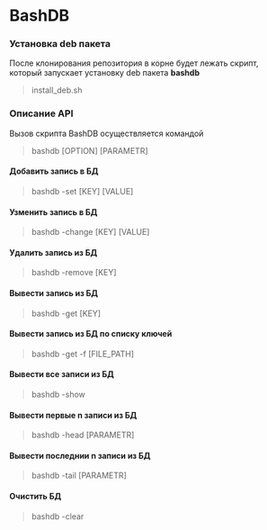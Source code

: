 # BashDB
### Установка deb пакета
После клонирования репозитория в корне будет лежать скрипт, который запускает установку deb пакета **bashdb**
> install_deb.sh
### Описание API
Вызов скрипта BashDB осуществляется командой
> bashdb [OPTION] [PARAMETR]
#### Добавить запись в БД
> bashdb -set [KEY] [VALUE]
#### Узменить запись в БД
> bashdb -change [KEY] [VALUE]
#### Удалить запись из БД
> bashdb -remove [KEY]
#### Вывести запись из БД
> bashdb -get [KEY]
#### Вывести запись из БД по списку ключей
> bashdb -get -f [FILE_PATH]
#### Вывести все записи из БД
> bashdb -show
#### Вывести первые n записи из БД
> bashdb -head [PARAMETR]
#### Вывести последнии n записи из БД
> bashdb -tail [PARAMETR]
#### Очистить БД
> bashdb -clear
